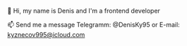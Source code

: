  👋 Hi, my name is Denis and I'm a frontend developer

 📫 Send me a message Telegramm: @DenisKy95 or E-mail: kyznecov995@icloud.com

<!---
KuznecovDenis/KuznecovDenis is a ✨ special ✨ repository because its `README.md` (this file) appears on your GitHub profile.
You can click the Preview link to take a look at your changes.
--->
